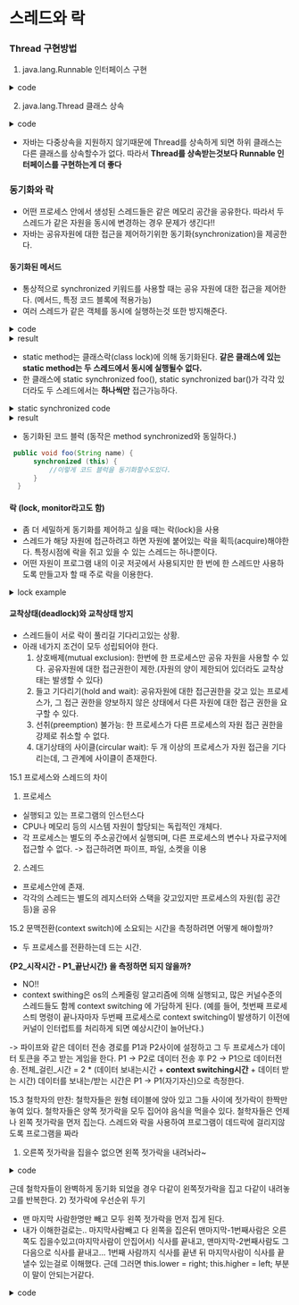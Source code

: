 # 스레드와 락

### Thread 구현방법
1) java.lang.Runnable 인터페이스 구현
<details><summary>code</summary>
<p>

```java
public class ImplementThreadExample {

    public static void main(String[] args) {
        RunnableThreadExample instance = new RunnableThreadExample();
        // Thread를 생성할때 runnable을 인자로 넘긴다.
        Thread thread = new Thread(instance);
        thread.start();

        // thread 가 5개가 될때까지 기다린다.
        while (instance.count != 5) {
            try {
                Thread.sleep(250);

            } catch (InterruptedException exc) {
                exc.printStackTrace();
            }
        }
    }
}

class RunnableThreadExample implements Runnable {
    public int count = 0;

    @Override
    public void run() {
        System.out.println("Runnable Thread starting...");
        try {
            while (count < 5) {
                Thread.sleep(500);
                System.out.println("count: " + count);
                count++;
            }
        } catch (InterruptedException exc) {
            System.out.println("Runnable thread interruped.");
        }
        System.out.println("RunnableThread terminating.");
    }
}

```

</p>
</details>

2) java.lang.Thread 클래스 상속
<details><summary>code</summary>
<p>

```java
public class ExtendThreadExample {

    public static void main(String[] args) {
        ThreadExample instance = new ThreadExample();
        instance.start();

        while (instance.count != 5) {
            try {
                Thread.sleep(250);
            } catch (InterruptedException exc) {
                exc.printStackTrace();
            }
        }
    }
}


class ThreadExample extends Thread {
    int count = 0;

    public void run() {
        System.out.println("Thread starting.");

        try {
            while (count < 5) {
                Thread.sleep(500);
                System.out.println("In Thread, count is " + count);
                count++;
            }
        } catch (InterruptedException exc) {
            System.out.println("Thread interrupted.");
        }
        System.out.println("Thread terminating.");
    }

}
```

</p>
</details>

- 자바는 다중상속을 지원하지 않기때문에 Thread를 상속하게 되면 하위 클래스는 다른 클래스를 상속할수가 없다. 따라서 **Thread를 상속받는것보다 Runnable 인터페이스를 구현하는게 더 좋다**

### 동기화와 락
- 어떤 프로세스 안에서 생성된 스레드들은 같은 메모리 공간을 공유한다. 따라서 두 스레드가 같은 자원을 동시에 변경하는 경우 문제가 생긴다!!
- 자바는 공유자원에 대한 접근을 제어하기위한 동기화(synchronization)을 제공한다.

#### 동기화된 메서드
- 통상적으로 synchronized 키워드를 사용할 때는 공유 자원에 대한 접근을 제어한다. (메서드, 특정 코드 블록에 적용가능)
- 여러 스레드가 같은 객체를 동시에 실행하는것 또한 방지해준다.

<details><summary>code</summary>
<p>

```java
package test;

public class SynchronizedExample {
    public static void main(String[] args) {

        // 서로 다른 MyObject객체인 경우 동시에 MyObject.foo()호출이 가능하다.
        MyObject sample1 = new MyObject();
        MyObject sample2 = new MyObject();

        MyThreadClass instance1 = new MyThreadClass(sample1, "1");
        MyThreadClass instance2 = new MyThreadClass(sample2, "2");

        // 같은 객체인 경우 하나만 foo를 호출할수 있다
//        MyThreadClass instance1 = new MyThreadClass(sample1, "1");
//        MyThreadClass instance2 = new MyThreadClass(sample1, "2");

        instance1.start();
        instance2.start();

    }
}

class MyThreadClass extends Thread {
    private String name;
    private MyObject myObj;

    public MyThreadClass(MyObject obj, String n){
        name = n;
        myObj = obj;
    }

    public void run(){
        myObj.foo(name);
    }
}

class MyObject {
    public synchronized void foo(String name) {
        try {
            System.out.println("Thread " + name + ".foo(): starting..");
            Thread.sleep(3000);
            System.out.println("Thread " + name + ".foo(): ending.");
        } catch (InterruptedException exc) {
            System.out.println("Thread " + name + ": interrupted.");
        }

    }
}
```

</p>
</details>


<details><summary>result</summary>
<p>

```java
// 다른 object 인 경우
Thread 2.foo(): starting..
Thread 1.foo(): starting..
Thread 1.foo(): ending.
Thread 2.foo(): ending.

//같은 ojbect 인 경우.
Thread 1.foo(): starting..
Thread 1.foo(): ending.
Thread 2.foo(): starting..
Thread 2.foo(): ending.
```

</p>
</details>

- static method는 클래스락(class lock)에 의해 동기화된다. **같은 클래스에 있는 static method는 두 스레드에서 동시에 실행될수 없다.**
- 한 클래스에 static synchronized foo(), static synchronized bar()가 각각 있더라도 두 스레드에서는 **하나씩만** 접근가능하다.
<details><summary>static synchronized code</summary>
<p>

```java

class MyObject {
    public static synchronized void foo(String name) {
        try {
            System.out.println("Thread " + name + ".foo(): starting..");
            Thread.sleep(3000);
            System.out.println("Thread " + name + ".foo(): ending.");
        } catch (InterruptedException exc) {
            System.out.println("Thread " + name + ": interrupted.");
        }
    }

    public static synchronized void boo(String name) {
        try {
            System.out.println("Thread " + name + ".foo(): starting..");
            Thread.sleep(3000);
            System.out.println("Thread " + name + ".foo(): ending.");
        } catch (InterruptedException exc) {
            System.out.println("Thread " + name + ": interrupted.");
        }
    }
}

```

</p>
</details>

<details><summary>result</summary>
<p>

```java
Thread 1.foo(): starting..
Thread 1.foo(): ending.
Thread 2.foo(): starting..
Thread 2.foo(): ending.
```

</p>
</details>

- 동기화된 코드 블럭 (동작은 method synchronized와 동일하다.)
```java
 public void foo(String name) {
      synchronized (this) {
          //이렇게 코드 블럭을 동기화할수도있다.
      }
  }
```

#### 락 (lock, monitor라고도 함)
- 좀 더 세밀하게 동기화를 제어하고 싶을 때는 락(lock)을 사용
- 스레드가 해당 자원에 접근하려고 하면 자원에 붙어있는 락을 획득(acquire)해야한다. 특정시점에 락을 쥐고 있을 수 있는 스레드는 하나뿐이다. 
- 어떤 자원이 프로그램 내의 이곳 저곳에서 사용되지만 한 번에 한 스레드만 사용하도록 만들고자 할 때 주로 락을 이용한다.

<details><summary>lock example</summary>
<p>

```java
class LockedATM {
    private Lock lock;
    private int balance = 100;

    public LockedATM() {
        lock = new ReentrantLock();
    }

    public int withdraw(int value) {
        lock.lock();
        int temp = balance;
        try {
            Thread.sleep(100);
            temp = temp - value;
            Thread.sleep(100);
            balance = temp;
        } catch (InterruptedException exec) {

        }
        lock.unlock();
        return temp;
    }

    public int deposit(int value) {
        lock.lock();
        int temp = balance;
        try {
            Thread.sleep(100);
            temp = temp + value
            ;
            Thread.sleep(100);
            balance = temp;
        } catch (InterruptedException e) {

        }
        lock.unlock();
        return temp;
    }
}
```

</p>
</details>


#### 교착상태(deadlock)와 교착상태 방지
- 스레드들이 서로 락이 풀리길 기다리고있는 상황.
- 아래 네가지 조건이 모두 성립되어야 한다.
  1) 상호배제(mutual exclusion): 한번에 한 프로세스만 공유 자원을 사용할 수 있다. 공유자원에 대한 접근권한이 제한.(자원의 양이 제한되어 있더라도 교착상태는 발생할 수 있다)
  2) 들고 기다리기(hold and wait): 공유자원에 대한 접근권한을 갖고 있는 프로세스가, 그 접근 권한을 양보하지 않은 상태에서 다른 자원에 대한 접근 권한을 요구할 수 있다.
  3) 선취(preemption) 불가능: 한 프로세스가 다른 프로세스의 자원 접근 권한을 강제로 취소할 수 없다.
  4) 대기상태의 사이클(circular wait): 두 개 이상의 프로세스가 자원 접근을 기다리는데, 그 관계에 사이클이 존재한다.


15.1 프로세스와 스레드의 차이
1) 프로세스
- 실행되고 있는 프로그램의 인스턴스다
- CPU나 메모리 등의 시스템 자원이 할당되는 독립적인 개체다.
- 각 프로세스는 별도의 주소공간에서 실행되며, 다른 프로세스의 변수나 자료구저에 접근할 수 없다. -> 접근하려면 파이프, 파일, 소켓을 이용
2) 스레드
- 프로세스안에 존재. 
- 각각의 스레드는 별도의 레지스터와 스택을 갖고있지만 프로세스의 자원(힙 공간 등)을 공유

15.2 문맥전환(context switch)에 소요되는 시간을 측정하려면 어떻게 해야할까?
- 두 프로세스를 전환하는데 드는 시간. 

**{P2_시작시간 - P1_끝난시간} 을 측정하면 되지 않을까?**
- NO!!
- context swithing은 os의 스케줄링 알고리즘에 의해 실행되고, 많은 커널수준의 스레드들도 함께 context switching 에 가담하게 된다. (예를 들어, 첫번째 프로세스틔 명령이 끝나자마자 두번째 프로세스로 context switching이 발생하기 이전에 커널이 인터럽트를 처리하게 되면 예상시간이 늘어난다.)

-> 파이프와 같은 데이터 전송 경로를 P1과 P2사이에 설정하고 그 두 프로세스가 데이터 토큰을 주고 받는 게임을 한다.
P1 -> P2로 데이터 전송 후 P2 -> P1으로 데이터전송.
전체_걸린_시간 = 2 * (데이터 보내는시간 + **context switching시간** + 데이터 받는 시간)
데이터를 보내는/받는 시간은 P1 -> P1(자기자신)으로 측정한다. 

15.3 철학자의 만찬: 철학자들은 원형 테이블에 앉아 있고 그들 사이에 젓가락이 한짝만 놓여 있다. 철학자들은 양쪽 젓가락을 모두 집어야 음식을 먹을수 있다. 철학자들은 언제나 왼쪽 젓가락을 먼저 집는다. 스레드와 락을 사용하여 프로그램이 데드락에 걸리지않도록 프로그램을 짜라

1) 오른쪽 젓가락을 집을수 없으면 왼쪽 젓가락을 내려놔라~
<details><summary>code</summary>
<p>

```java

class Chopstick {
    private Lock lock;

    public Chopstick() {
        lock = new ReentrantLock();
    }

    public boolean pickUp() {
//        lock.lock();
        return lock.tryLock(); // 무조건 lock이 아니라 try.
        //tryLock해서 lock이 걸리면 true, 아니면 false return
    }

    public void putDown() {
        lock.unlock();
    }
}

class Philosopher extends Thread {
    private int bites = 10;
    private Chopstick left, right;

    public Philosopher(Chopstick left, Chopstick right) {
        this.left = left;
        this.right = right;
    }

    public void eat() {
        if (pickUp()) {
            chew();
            putDown();
        }
    }

    public boolean pickUp() {
        if(!left.pickUp()){
            return false; // tryLock이 false 다
        }
        if(!right.pickUp()){ //tryLock이 false면
            left.putDown(); //left를 내려놔라
            return false;
        }
        return true;
    }

    public void chew() {
        System.out.println("yammy");
    }

    public void putDown() {
        right.putDown();
        left.putDown();
    }

    public void run() {
        for (int i = 0; i < bites; i++) {
            eat();
        }
    }
}
```

</p>
</details>

근데 철학자들이 완벽하게 동기화 되었을 경우 다같이 왼쪽젓가락을 집고 다같이 내려놓고를 반복한다.
2) 젓가락에 우선순위 두기
- 맨 마지막 사람한명만 빼고 모두 왼쪽 젓가락을 먼저 집게 된다. 
- 내가 이해한걸로는.. 마지막사람빼고 다 왼쪽을 집은뒤 맨마지막-1번째사람은 오른쪽도 집을수있고(마지막사람이 안집어서) 식사를 끝내고, 맨마지막-2번째사람도 그다음으로 식사를 끝내고... 1번째 사람까지 식사를 끝낸 뒤 마지막사람이 식사를 끝낼수 있는걸로 이해했다. 근데 그러면 this.lower = right; this.higher = left; 부분이 말이 안되는거같다.

<details><summary>code</summary>
<p>

```java

class Philosopher extends Thread {
    private int bites = 10;
    private Chopstick lower, higher;
    private int index;

    public Philosopher(int i, Chopstick left, Chopstick right) {
        index = i;
        if (left.getNumber() < right.getNumber()) {
            this.lower = left;
            this.higher = right;
        }else{
            // 왜 이렇게하지????
            this.lower = right;
            this.higher = left;
        }
    }

    public void eat() {
        pickUp();
        chew();
        putDown();
    }

    public void pickUp() {
        lower.pickUp();
        higher.pickUp();
    }

    public void chew() {
        System.out.println("yammy");
    }

    public void putDown() {
        higher.putDown();
        lower.putDown();
    }

    public void run() {
        for (int i = 0; i < bites; i++) {
            eat();
        }
    }
}
```

</p>
</details>
